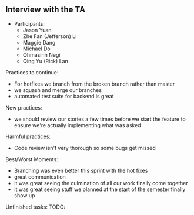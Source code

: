 ## Interview with the TA

- Participants:
  - Jason Yuan
  - Zhe Fan (Jefferson) Li
  - Maggie Dang
  - Michael Do
  - Ohmasinh Negi
  - Qing Yu (Rick) Lan

Practices to continue:

- For hotfixes we branch from the broken branch rather than master
- we squash and merge our branches
- automated test suite for backend is great

New practices:

- we should review our stories a few times before we start the feature to ensure we're actually implementing what was asked

Harmful practices:

- Code review isn't very thorough so some bugs get missed

Best/Worst Moments:

- Branching was even better this sprint with the hot fixes
- great communication
- it was great seeing the culmination of all our work finally come together
- it was great seeing stuff we planned at the start of the semester finally show up

Unfinished tasks:
TODO:
